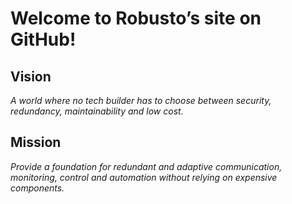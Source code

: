 # Welcome to Robusto’s site on GitHub! #

## Vision
*A world where no tech builder has to choose between security, redundancy, maintainability and low cost.*
## Mission
*Provide a foundation for redundant and adaptive communication, monitoring, control and automation without relying on expensive components.*



